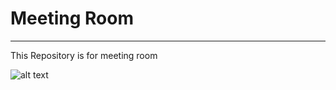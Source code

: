 # Meeting Room
---
This Repository is for meeting room

![alt text]([Screenshot%202023-12-15%20at%2001.31.03.png])
